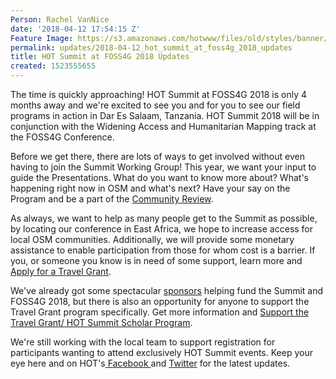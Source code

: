 ```yaml
---
Person: Rachel VanNice
date: '2018-04-12 17:54:15 Z'
Feature Image: https://s3.amazonaws.com/hotwww/files/old/styles/banner/public/IMG_2897.JPG
permalink: updates/2018-04-12_hot_summit_at_foss4g_2018_updates
title: HOT Summit at FOSS4G 2018 Updates
created: 1523555655
---
```


The time is quickly approaching! HOT Summit at FOSS4G 2018 is only 4 months away and we're excited to see you and for you to see our field programs in action in Dar Es Salaam, Tanzania. HOT Summit 2018 will be in conjunction with the Widening Access and Humanitarian Mapping track at the FOSS4G Conference.

Before we get there, there are lots of ways to get involved without even having to join the Summit Working Group! This year, we want your input to guide the Presentations. What do you want to know more about? What's happening right now in OSM and what's next? Have your say on the Program and be a part of the <a href="http://community-review.foss4g.org/" target="_blank">Community Review</a>.

As always, we want to help as many people get to the Summit as possible, by locating our conference in East Africa, we hope to increase access for local OSM communities. Additionally, we will provide some monetary assistance to enable participation from those for whom cost is a barrier. If you, or someone you know is in need of some support, learn more and <a href="https://docs.google.com/forms/d/e/1FAIpQLSdrs_trEGG65wG71-GyvHCsaBO8eCzOSAbfLm9YFz_Dm7TaRg/viewform" target="_blank">Apply for a Travel Grant</a>.

We've already got some spectacular <a href="http://2018.foss4g.org/sponsoring.html" target="_blank">sponsors</a> helping fund the Summit and FOSS4G 2018, but there is also an opportunity for anyone to support the Travel Grant program specifically. Get more information and <a  href="https://www.paypal.com/donate/?token=qBHjV3iZK-T10vihKmrn0RkhhxtsBwMCCIrwuKXWr_6uxi9pB-aunpcp5btkSM_qkoEUEm&amp;country.x=US&amp;locale.x=US" target="_blank">Support the Travel Grant/ HOT Summit Scholar Program</a>.

We're still working with the local team to support registration for participants wanting to attend exclusively HOT Summit events. Keep your eye here and on HOT's<a href="https://www.facebook.com/hotosm" target="_blank"> Facebook </a>and <a href="http://twitter.com/hotosm" target="_blank">Twitter</a> for the latest updates.
